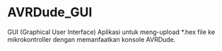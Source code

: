 # AVRDude_GUI
GUI (Graphical User Interface) Aplikasi untuk meng-upload *.hex file ke mikrokontroller dengan memanfaatkan konsole AVRDude.

